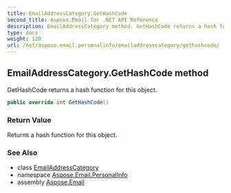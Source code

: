 ```yaml
---
title: EmailAddressCategory.GetHashCode
second_title: Aspose.Email for .NET API Reference
description: EmailAddressCategory method. GetHashCode returns a hash function for this object
type: docs
weight: 120
url: /net/aspose.email.personalinfo/emailaddresscategory/gethashcode/
---
```

## EmailAddressCategory.GetHashCode method

GetHashCode returns a hash function for this object.

```csharp
public override int GetHashCode()
```

### Return Value

Returns a hash function for this object.

### See Also

* class [EmailAddressCategory](../)
* namespace [Aspose.Email.PersonalInfo](../../emailaddresscategory/)
* assembly [Aspose.Email](../../../)


